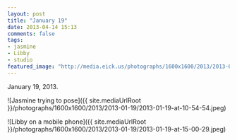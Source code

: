 ```yaml
---
layout: post
title: "January 19"
date: 2013-04-14 15:13
comments: false
tags:
- jasmine
- Libby
- studio
featured_image: "http://media.eick.us/photographs/1600x1600/2013/2013-01-19/2013-01-19-at-10-54-54.jpeg"
---
```

January 19, 2013.

![Jasmine trying to pose]({{ site.mediaUrlRoot }}/photographs/1600x1600/2013/2013-01-19/2013-01-19-at-10-54-54.jpeg)

![Libby on a mobile phone]({{ site.mediaUrlRoot }}/photographs/1600x1600/2013/2013-01-19/2013-01-19-at-15-00-29.jpeg)
